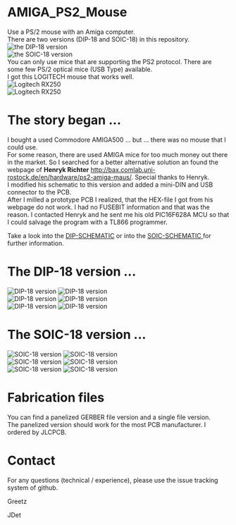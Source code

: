 # AMIGA_PS2_Mouse
Use a PS/2 mouse with an Amiga computer. <br> There are two versions (DIP-18 and SOIC-18) in this repository. <br>
<img src="./pics/PS2_AMIGA_DIP6.jpg" alt="the DIP-18 version"> <br>
<img src="./pics/PS2_AMIGA_SMD3.jpg" alt="the SOIC-18 version"> <br>
You can only use mice that are supporting the PS2 protocol. There are some few PS/2 optical mice (USB Type) available. <br>
I got this LOGITECH mouse that works well. <br>
<img src="./pics/Laser_Mouse_PS2_1.jpg" alt="Logitech RX250"> <br>
<img src="./pics/Laser_Mouse_PS2_2.jpg" alt="Logitech RX250"> <br>

# The story began ...
I bought a used Commodore AMIGA500 ... but ... there was no mouse that I could use. <br> For some reason, there are used AMIGA mice for too much money out there in the market.
So I searched for a better alternative solution an found the webpage of <strong>Henryk Richter</strong> http://bax.comlab.uni-rostock.de/en/hardware/ps2-amiga-maus/. Special thanks to Henryk. <br>
I modified his schematic to this version and added a mini-DIN and USB connector to the PCB. <br>
After I milled a prototype PCB I realized, that the HEX-file I got from his webpage do not work. I had no FUSEBIT information and that was the reason.
I contacted Henryk and he sent me his old PIC16F628A MCU so that I could salvage the program with a TL866 programmer.
<p>Take a look into the <a href="Schematic_AMIGA_USB_Mouse_V1_DIP.pdf"> DIP-SCHEMATIC</a> or into the 
    <a href="Schematic_AMIGA_USB_Mouse_V1_SOIC.pdf"> SOIC-SCHEMATIC </a>for further information.</p>

# The DIP-18 version ...
<img src="./pics/PS2_AMIGA_DIP1.jpg" alt="DIP-18 version"> <img src="./pics/PS2_AMIGA_DIP2.jpg" alt="DIP-18 version"> <br>
<img src="./pics/PS2_AMIGA_DIP3.jpg" alt="DIP-18 version"> <img src="./pics/PS2_AMIGA_DIP4.jpg" alt="DIP-18 version"> <br>
<img src="./pics/PS2_AMIGA_DIP5.jpg" alt="DIP-18 version"> <img src="./pics/PS2_AMIGA_DIP6.jpg" alt="DIP-18 version"> <br>

# The SOIC-18 version ...
<img src="./pics/PS2_AMIGA_SMD1.jpg" alt="SOIC-18 version"> <img src="./pics/PS2_AMIGA_SMD2.jpg" alt="SOIC-18 version"> <br>
<img src="./pics/PS2_AMIGA_SMD3.jpg" alt="SOIC-18 version"> <img src="./pics/PS2_AMIGA_SMD4.jpg" alt="SOIC-18 version"> <br>
<img src="./pics/PS2_AMIGA_SMD5.jpg" alt="SOIC-18 version"> <img src="./pics/PS2_AMIGA_SMD6.jpg" alt="SOIC-18 version"> <br>

# Fabrication files
You can find a panelized GERBER file version and a single file version. <br>
The panelized version should work for the most PCB manufacturer.
I ordered by JLCPCB.

# Contact
For any questions (technical / experience), please use the issue tracking system of github.

Greetz 

JDet

